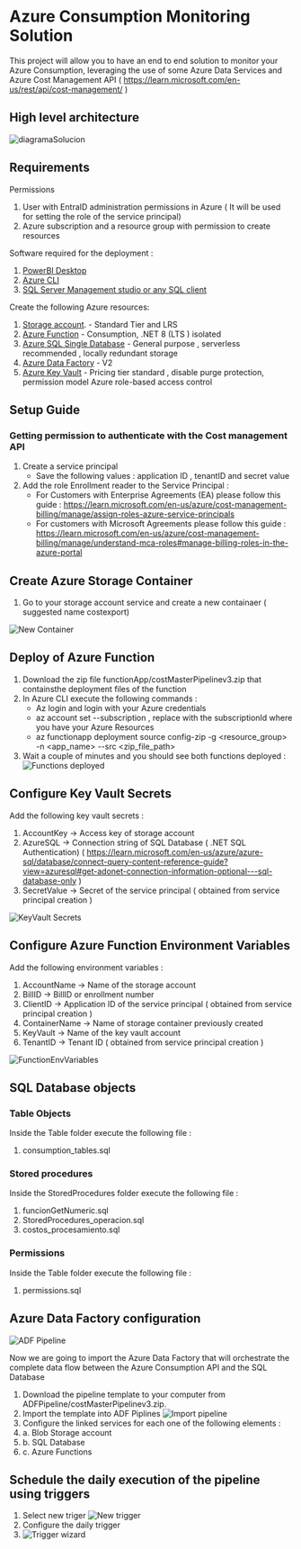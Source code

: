 # Azure Consumption Monitoring Solution

This project will allow you to have an end to end solution to monitor your Azure Consumption, leveraging the use of some Azure Data Services and Azure Cost Management API ( https://learn.microsoft.com/en-us/rest/api/cost-management/ )

## High level architecture 

![diagramaSolucion](https://github.com/jugordon/AzureConsumption/blob/main/resources/newCostArchitecture.png) 


## Requirements

Permissions 
1. User with EntraID administration permissions in Azure ( It will be used for setting the role of the service principal)
2. Azure subscription and a resource group with permission to create resources

Software required for the deployment : 
1. [PowerBI Desktop](https://www.microsoft.com/en-us/download/details.aspx?id=58494)
2. [Azure CLI](https://learn.microsoft.com/en-us/cli/azure/install-azure-cli-windows?view=azure-cli-latest&pivots=msi )
3. [SQL Server Management studio or any SQL client](https://learn.microsoft.com/en-us/ssms/install/install)

Create the following Azure resources:
1. [Storage account](https://learn.microsoft.com/en-us/azure/storage/common/storage-account-create?tabs=azure-portal#create-a-storage-account-1).   - Standard Tier and LRS
2. [Azure Function](https://learn.microsoft.com/en-us/azure/azure-functions/functions-create-function-app-portal) - Consumption, .NET 8 (LTS ) isolated
3. [Azure SQL Single Database](https://learn.microsoft.com/en-us/azure/azure-sql/database/single-database-create-quickstart?view=azuresql&tabs=azure-portal) - General purpose , serverless recommended , locally redundant storage
4. [Azure Data Factory](https://learn.microsoft.com/en-us/azure/data-factory/quickstart-create-data-factory) - V2
5. [Azure Key Vault](https://learn.microsoft.com/en-us/azure/key-vault/general/quick-create-portal) - Pricing tier standard , disable purge protection, permission model Azure role-based access control


## Setup Guide

### Getting permission to authenticate with the Cost management API

1. Create a service principal
   - Save the following values : application ID , tenantID and secret value 
2. Add the role Enrollment reader to the Service Principal : 
   - For Customers with Enterprise Agreements (EA) please follow this guide : https://learn.microsoft.com/en-us/azure/cost-management-billing/manage/assign-roles-azure-service-principals
   - For customers with Microsoft Agreements please follow this guide : https://learn.microsoft.com/en-us/azure/cost-management-billing/manage/understand-mca-roles#manage-billing-roles-in-the-azure-portal

## Create Azure Storage Container
1. Go to your storage account service and create a new containaer ( suggested name costexport)

![New Container](https://github.com/jugordon/AzureConsumption/blob/main/resources/newcontainer.png)

## Deploy of Azure Function
1. Download the zip file functionApp/costMasterPipelinev3.zip that containsthe deployment files of the function
2. In Azure CLI execute the following commands :
   - Az login   and login with your Azure credentials
   - az account set --subscription <subscriptionId>  , replace <subscriptionId> with the subscriptionId where you have your Azure Resources
   - az functionapp deployment source config-zip -g <resource_group> -n \<app_name> --src <zip_file_path>
3. Wait a couple of minutes and you should see both functions deployed :
  ![Functions deployed](https://github.com/jugordon/AzureConsumption/blob/main/resources/bothfunctions.png)

## Configure Key Vault Secrets

Add the following key vault secrets : 
1. AccountKey -> Access key of storage account
2. AzureSQL -> Connection string of SQL Database ( .NET SQL Authentication) ( https://learn.microsoft.com/en-us/azure/azure-sql/database/connect-query-content-reference-guide?view=azuresql#get-adonet-connection-information-optional---sql-database-only )
3. SecretValue -> Secret of the service principal ( obtained from service principal creation )


![KeyVault Secrets](https://github.com/jugordon/AzureConsumption/blob/main/resources/keyvaultsecrets.png)


## Configure Azure Function Environment Variables
Add the following environment variables : 
1. AccountName -> Name of the storage account
2. BillID -> BillID or enrollment number
3. ClientID -> Application ID of the service principal ( obtained from service principal creation )
4. ContainerName -> Name of storage container previously created
5. KeyVault -> Name of the key vault account
6. TenantID -> Tenant ID ( obtained from service principal creation )

![FunctionEnvVariables](https://github.com/jugordon/AzureConsumption/blob/main/resources/functionEnvVariables.png)

## SQL Database objects

### Table Objects 
Inside the Table folder execute the following file : 
1. consumption_tables.sql

### Stored procedures 
Inside the StoredProcedures folder execute the following file : 
1. funcionGetNumeric.sql
2. StoredProcedures_operacion.sql
3. costos_procesamiento.sql

### Permissions
Inside the Table folder execute the following file : 
1. permissions.sql

## Azure Data Factory configuration
![ADF Pipeline](https://github.com/jugordon/AzureConsumption/blob/main/resources/dataFactoryPipeline.png)

Now we are going to import the Azure Data Factory that will orchestrate the complete data flow between the Azure Consumption API and the SQL Database

1. Download the pipeline template to your computer from ADFPipeline/costMasterPipelinev3.zip.
2. Import the template into ADF Piplines ![Import pipeline](https://github.com/jugordon/AzureConsumption/blob/main/resources/importTemplate.jpg)
3. Configure the linked services for each one of the following elements :
4. a. Blob Storage account
5. b. SQL Database 
6. c. Azure Functions 

## Schedule the daily execution of the pipeline using triggers

1. Select new triger ![New trigger](https://github.com/jugordon/AzureConsumption/blob/main/resources/new_trigger.png)
2. Configure the daily trigger
3. ![Trigger wizard](https://github.com/jugordon/AzureConsumption/blob/main/resources/trigger_wizard.png)

